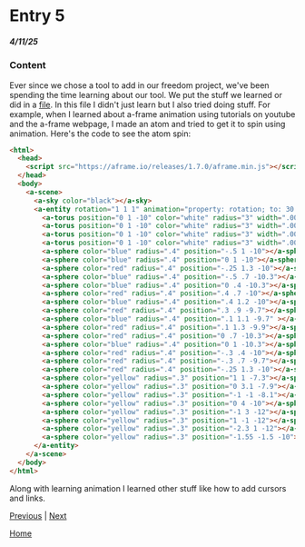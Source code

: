 # Entry 5
##### 4/11/25

### Content

Ever since we chose a tool to add in our freedom project, we've been spending the time learning about our tool. We put the stuff we learned or did in a [file](tool/learning-log.md). In this file I didn't just learn but I also tried doing stuff. For example, when I learned about a-frame animation using tutorials on youtube and the a-frame webpage, I made an atom and tried to get it to spin using animation. 
Here's the code to see the atom spin:
``` HTML
<html>
  <head>
    <script src="https://aframe.io/releases/1.7.0/aframe.min.js"></script>
  </head>
  <body>
    <a-scene>
      <a-sky color="black"></a-sky>
      <a-entity rotation="1 1 1" animation="property: rotation; to: 30 30 360; loop: true; dur: 3000">
        <a-torus position="0 1 -10" color="white" radius="3" width=".001" radius-tubular=".05"></a-torus>
        <a-torus position="0 1 -10" color="white" radius="3" width=".001" radius-tubular=".05" rotation="90%"></a-torus>
        <a-torus position="0 1 -10" color="white" radius="3" width=".001" radius-tubular=".05" rotation="45%"></a-torus>
        <a-torus position="0 1 -10" color="white" radius="3" width=".001" radius-tubular=".05" rotation="135%"></a-torus>
        <a-sphere color="blue" radius=".4" position="-.5 1 -10"></a-sphere>
        <a-sphere color="blue" radius=".4" position="0 1 -10"></a-sphere>
        <a-sphere color="red" radius=".4" position="-.25 1.3 -10"></a-sphere>
        <a-sphere color="blue" radius=".4" position="-.5 .7 -10.3"></a-sphere>
        <a-sphere color="blue" radius=".4" position="0 .4 -10.3"></a-sphere>
        <a-sphere color="red" radius=".4" position=".4 .7 -10"></a-sphere>
        <a-sphere color="blue" radius=".4" position=".4 1.2 -10"></a-sphere>
        <a-sphere color="red" radius=".4" position=".3 .9 -9.7"></a-sphere>
        <a-sphere color="blue" radius=".4" position=".1 1.1 -9.7" ></a-sphere>
        <a-sphere color="red" radius=".4" position=".1 1.3 -9.9"></a-sphere>
        <a-sphere color="red" radius=".4" position="0 .7 -10.3"></a-sphere>
        <a-sphere color="blue" radius=".4" position="0 1 -10.3"></a-sphere>
        <a-sphere color="red" radius=".4" position="-.3 .4 -10"></a-sphere>
        <a-sphere color="red" radius=".4" position="-.3 .7 -9.7"></a-sphere>
        <a-sphere color="red" radius=".4" position="-.25 1.3 -10"></a-sphere>
        <a-sphere color="yellow" radius=".3" position="1 1 -7.3"></a-sphere>
        <a-sphere color="yellow" radius=".3" position="0 3.1 -7.9"></a-sphere>
        <a-sphere color="yellow" radius=".3" position="-1 -1 -8.1"></a-sphere>
        <a-sphere color="yellow" radius=".3" position="0 4 -10"></a-sphere>
        <a-sphere color="yellow" radius=".3" position="-1 3 -12"></a-sphere>
        <a-sphere color="yellow" radius=".3" position="1 -1 -12"></a-sphere>
        <a-sphere color="yellow" radius=".3" position="-2.3 1 -12"></a-sphere>
        <a-sphere color="yellow" radius=".3" position="-1.55 -1.5 -10"></a-sphere>
      </a-entity>
    </a-scene>
  </body>
</html>
```
Along with learning animation I learned other stuff like how to add cursors and links.


[Previous](entry04.md) | [Next](entry06.md)

[Home](../README.md)
